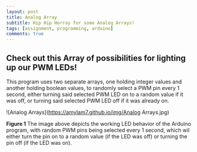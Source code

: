 ```yaml
---
layout: post
title: Analog Array
subtitle: Hip Hip Horray for some Analog Arrays!
tags: [assignment, programming, arduino]
comments: true
---
```


## **Check out this Array of possibilities for lighting up our PWM LEDs!**
This program uses two separate arrays, one holding integer values and another holding boolean values, to randomly select a PWM pin every 1 second, either turning said selected PWM LED on to a random value if it was off, or turning said selected PWM LED off if it was already on.

![Analog Arrays](https://amylam7.github.io/img/Analog Arrays.jpg)

**Figure 1** The image above depicts the working LED behavior of the Arduino program, with random PWM pins being selected every 1 second, which wil either turn the pin on to a random value (if the LED was off) or turning the pin off (if the LED was on).
